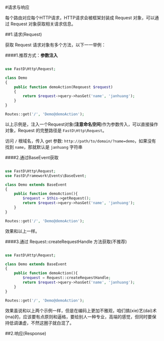 #请求与响应

每个路由对应每个HTTP请求，HTTP请求会被框架封装成 Request 对象，可以通过 Request 对象获取相关请求信息。

##1.请求(Request)

获取 Request 请求对象有多个方法，以下一一举例：

####1.推荐方式：**参数注入**

```php

use FastD\Http\Request;

class Demo
{
    public function demoAction(Reqeuest $request)
    {
        return $request->query->hasGet('name', 'janhuang');
    }
}

Routes::get('/', 'Demo@demoAction');
```

以上示例是，注入一个Request对象(**注意命名空间**)作为参数传入，可以直接操作对象，Request 的完整路径是 `FastD\Http\Request`。

访问 `/` 根域名，传入 get 参数: `http://path/to/domain/?name=demo`，如果没有找到 `name`，那就默认是 `janhuang` 字符串


####2.通过BaseEvent获取

```php

use FastD\Http\Request;
use FastD\Framework\Events\BaseEvent;

class Demo extends BaseEvent
{
    public function demoAction(){
        $request = $this->getRequest();
        return $request->query->hasGet('name', 'janhuang');
    }
}

Routes::get('/', 'Demo@demoAction');

```

效果和以上一样。

####3.通过 Request::createRequestHandle 方法获取(不推荐)

```php

use FastD\Http\Request;

class Demo extends BaseEvent
{
    public function demoAction(){
        $request = Request::createRequestHandle;
        return $request->query->hasGet('name', 'janhuang');
    }
}

Routes::get('/', 'Demo@demoAction');

```

效果虽说和以上两个示例一样，但是在编码上更加不雅观，咱们搞(xie)艺(dai)术(ma)的，应该要有点原则和逼格，要给别人一种专业，高端的感觉，但同时要保持低调谦虚，不然这圈子就白混了。

##2.响应(Response)

